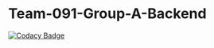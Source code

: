 # Team-091-Group-A-Backend

[![Codacy Badge](https://api.codacy.com/project/badge/Grade/202d54a3ec134745a0e3f41ddca65921)](https://app.codacy.com/gh/BuildForSDGCohort2/Team-091-Group-A-Backend?utm_source=github.com&utm_medium=referral&utm_content=BuildForSDGCohort2/Team-091-Group-A-Backend&utm_campaign=Badge_Grade_Dashboard)
